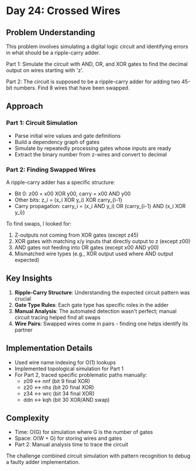 # Day 24: Crossed Wires

## Problem Understanding

This problem involves simulating a digital logic circuit and identifying errors in what should be a ripple-carry adder.

Part 1: Simulate the circuit with AND, OR, and XOR gates to find the decimal output on wires starting with 'z'.

Part 2: The circuit is supposed to be a ripple-carry adder for adding two 45-bit numbers. Find 8 wires that have been swapped.

## Approach

### Part 1: Circuit Simulation
- Parse initial wire values and gate definitions
- Build a dependency graph of gates
- Simulate by repeatedly processing gates whose inputs are ready
- Extract the binary number from z-wires and convert to decimal

### Part 2: Finding Swapped Wires
A ripple-carry adder has a specific structure:
- Bit 0: z00 = x00 XOR y00, carry = x00 AND y00
- Other bits: z_i = (x_i XOR y_i) XOR carry_{i-1}
- Carry propagation: carry_i = (x_i AND y_i) OR (carry_{i-1} AND (x_i XOR y_i))

To find swaps, I looked for:
1. Z-outputs not coming from XOR gates (except z45)
2. XOR gates with matching x/y inputs that directly output to z (except z00)
3. AND gates not feeding into OR gates (except x00 AND y00)
4. Mismatched wire types (e.g., XOR output used where AND output expected)

## Key Insights

1. **Ripple-Carry Structure**: Understanding the expected circuit pattern was crucial
2. **Gate Type Rules**: Each gate type has specific roles in the adder
3. **Manual Analysis**: The automated detection wasn't perfect; manual circuit tracing helped find all swaps
4. **Wire Pairs**: Swapped wires come in pairs - finding one helps identify its partner

## Implementation Details

- Used wire name indexing for O(1) lookups
- Implemented topological simulation for Part 1
- For Part 2, traced specific problematic paths manually:
  - z09 ↔ nnf (bit 9 final XOR)
  - z20 ↔ nhs (bit 20 final XOR)
  - z34 ↔ wrc (bit 34 final XOR)
  - ddn ↔ kqh (bit 30 XOR/AND swap)

## Complexity

- Time: O(G) for simulation where G is the number of gates
- Space: O(W + G) for storing wires and gates
- Part 2: Manual analysis time to trace the circuit

The challenge combined circuit simulation with pattern recognition to debug a faulty adder implementation.